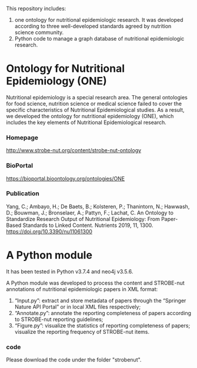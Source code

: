 This repository includes:
1) one ontology for nutritional epidemiologic research. It was developed according to three well-developed standards agreed by nutrition science community.
2) Python code to manage a graph database of nutritional epidemiologic research.

# Ontology for Nutritional Epidemiology (ONE)
Nutritional epidemiology is a special research area. The general ontologies for food science, nutrition science or medical science failed to cover the specific characteristics of Nutritional Epidemiological studies. As a result, we developed the ontology for nutritional epidemiology (ONE), which includes the key elements of Nutritional Epidemiological research.

### Homepage
http://www.strobe-nut.org/content/strobe-nut-ontology
### BioPortal
https://bioportal.bioontology.org/ontologies/ONE
### Publication
Yang, C.; Ambayo, H.; De Baets, B.; Kolsteren, P.; Thanintorn, N.; Hawwash, D.; Bouwman, J.; Bronselaer, A.; Pattyn, F.; Lachat, C. An Ontology to Standardize Research Output of Nutritional Epidemiology: From Paper-Based Standards to Linked Content. Nutrients 2019, 11, 1300. https://doi.org/10.3390/nu11061300


# A Python module
It has been tested in Python v3.7.4 and neo4j v3.5.6.

A Python module was developed to process the content and STROBE-nut annotations of nutritional epidemiologic papers in XML format:
1) “Input.py”: extract and store metadata of papers through the “Springer Nature API Portal” or in local XML files respectively; 
2) “Annotate.py”: annotate the reporting completeness of papers according to STROBE-nut reporting guidelines;
3) “Figure.py”: visualize the statistics of reporting completeness of papers; visualize the reporting frequency of STROBE-nut items.

### code
Please download the code under the folder "strobenut".


